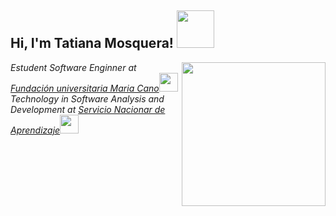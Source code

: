 <h2> Hi, I'm Tatiana Mosquera! <img src="https://media.giphy.com/media/lGhBlBMIN2XsEteTN3/giphy.gif" width="60"></h2>
<img align='right' src="https://media.giphy.com/media/px9v45I39CcxyXPqEy/giphy.gif" width="230">
<p><em>Estudent Software Enginner at <a href="https://www.fumc.edu.co/">Fundación universitaria Maria Cano</a><img src="https://media.giphy.com/media/fYSnHlufseco8Fh93Z/giphy.gif" width="30">
</br>Technology in Software Analysis and Development at <a href="https://www.sena.edu.co/es-co/Paginas/default.aspx">Servicio Nacionar de Aprendizaje</a><img src="https://media.giphy.com/media/WUlplcMpOCEmTGBtBW/giphy.gif" width="30"> 
</em></p>
